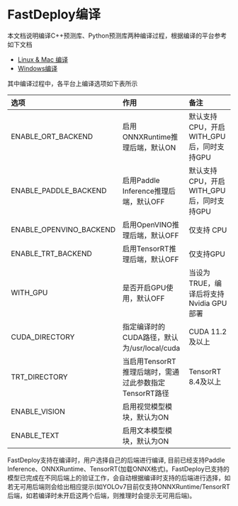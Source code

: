 # FastDeploy编译

本文档说明编译C++预测库、Python预测库两种编译过程，根据编译的平台参考如下文档

- [Linux & Mac 编译](how_to_build_linux_and_mac.md)
- [Windows编译](how_to_build_windows.md)

其中编译过程中，各平台上编译选项如下表所示

| 选项 | 作用 | 备注 |
|:---- | :--- | :--- |
| ENABLE_ORT_BACKEND | 启用ONNXRuntime推理后端，默认ON | 默认支持CPU，开启WITH_GPU后，同时支持GPU |
| ENABLE_PADDLE_BACKEND | 启用Paddle Inference推理后端，默认OFF | 默认支持CPU，开启WITH_GPU后，同时支持GPU |
| ENABLE_OPENVINO_BACKEND | 启用OpenVINO推理后端，默认OFF | 仅支持 CPU |
| ENABLE_TRT_BACKEND | 启用TensorRT推理后端，默认OFF | 仅支持GPU |
| WITH_GPU | 是否开启GPU使用，默认OFF | 当设为TRUE，编译后将支持Nvidia GPU部署 |
| CUDA_DIRECTORY | 指定编译时的CUDA路径，默认为/usr/local/cuda | CUDA 11.2及以上 |
| TRT_DIRECTORY | 当启用TensorRT推理后端时，需通过此参数指定TensorRT路径 | TensorRT 8.4及以上 |
| ENABLE_VISION | 启用视觉模型模块，默认为ON | |
| ENABLE_TEXT | 启用文本模型模块，默认为ON | |


FastDeploy支持在编译时，用户选择自己的后端进行编译, 目前已经支持Paddle Inference、ONNXRuntime、TensorRT(加载ONNX格式)。FastDeploy已支持的模型已完成在不同后端上的验证工作，会自动根据编译时支持的后端进行选择，如若无可用后端则会给出相应提示(如YOLOv7目前仅支持ONNXRuntime/TensorRT后端，如若编译时未开启这两个后端，则推理时会提示无可用后端)。 
